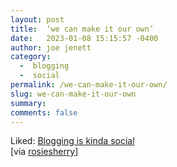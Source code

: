 ```yaml
---
layout: post
title:  ‘we can make it our own’
date:   2023-01-08 15:15:57 -0400
author: joe jenett
category:
  -  blogging
  -  social
permalink: /we-can-make-it-our-own/
slug: we-can-make-it-our-own
summary: 
comments: false
---
```

Liked: <a title="Blogging is kinda social" href="https://werd.io/2023/blogging-is-kinda-social">Blogging is kinda social</a><br>[via <a title="rosiesherry" href="https://pinboard.in/u:rosiesherry">rosiesherry</a>]

<a style="display:none;" href="https://brid.gy/publish/mastodon"><small>(cross-posted to mastodon)</small></a>